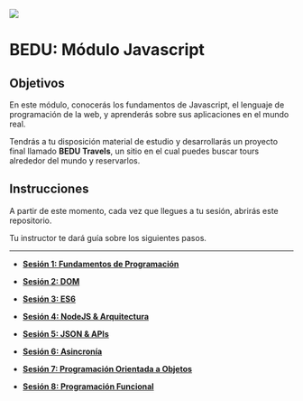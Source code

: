 ![](https://i.imgur.com/K4YuvOd.png?1)


# BEDU: Módulo Javascript

## Objetivos

En este módulo, conocerás los fundamentos de Javascript, el lenguaje de programación de la web, y aprenderás sobre sus aplicaciones en el mundo real.

Tendrás a tu disposición material de estudio y desarrollarás un proyecto final llamado **BEDU Travels**, un sitio en el cual puedes buscar tours alrededor del mundo y reservarlos.

## Instrucciones

A partir de este momento, cada vez que llegues a tu sesión, abrirás este repositorio.

Tu instructor te dará guía sobre los siguientes pasos.

***

- **[Sesión 1: Fundamentos de Programación](sesion1-fundamentos-de-programacion/README.md)**

- **[Sesión 2: DOM](https://bedu.mikenieva.com/sesion2-dom)**
  
- **[Sesión 3: ES6](https://bedu.mikenieva.com/sesion3-es6)**

- **[Sesión 4: NodeJS & Arquitectura](https://bedu.mikenieva.com/sesion4-nodejs-y-arquitectura-mvc)**

- **[Sesión 5: JSON & APIs](https://bedu.mikenieva.com/sesion5-json-y-apis)**

- **[Sesión 6: Asincronía](https://bedu.mikenieva.com/sesion6-ajax-y-programacion-asincrona)**

- **[Sesión 7: Programación Orientada a Objetos](https://bedu.mikenieva.com/sesion7-programacion-orientada-a-objetos)**

- **[Sesión 8: Programación Funcional](https://bedu.mikenieva.com/sesion8-programacion-funcional)**
